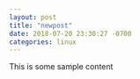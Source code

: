 ```yaml
---
layout: post
title: "newpost"
date: 2018-07-20 23:30:27 -0700
categories: linux
---
```


This is some sample content

